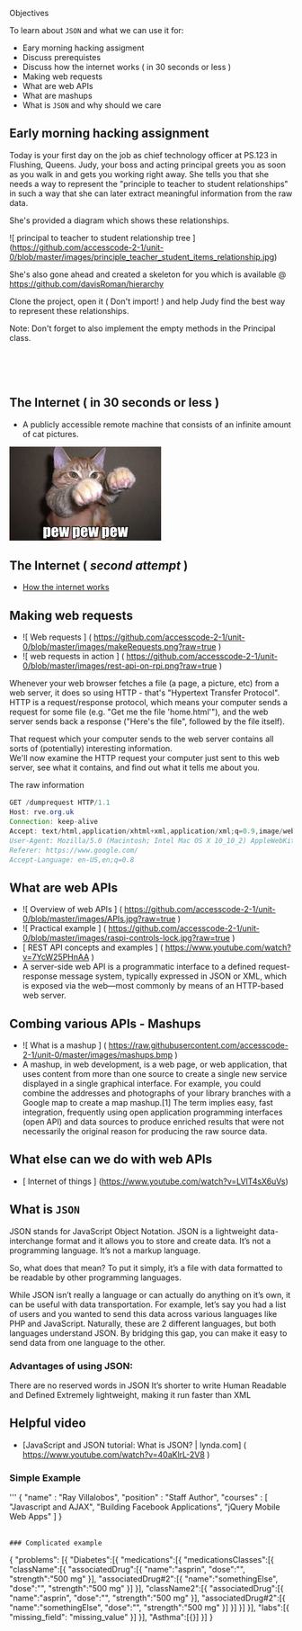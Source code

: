 Objectives

To learn about `JSON` and what we can use it for:
- Eary morning hacking assigment         
- Discuss prerequistes
- Discuss how the internet works ( in 30 seconds or less )
- Making web requests
- What are web APIs
- What are mashups
- What is `JSON` and why should we care


## Early morning hacking assignment
Today is your first day on the job as chief technology officer at PS.123 in Flushing, Queens. 
Judy, your boss and acting principal greets you as soon as you walk in and gets you working right away. She tells you 
that she needs a way to represent the "principle to teacher to student relationships" in such a way that she can 
later extract meaningful information from the raw data.

She's provided a diagram which shows these relationships.

![ principal to teacher to student relationship tree ]  (https://github.com/accesscode-2-1/unit-0/blob/master/images/principle_teacher_student_items_relationship.jpg)

She's also gone ahead and created a skeleton for you which is available @ https://github.com/davisRoman/hierarchy

Clone the project, open it ( Don't import! ) and help Judy find the best way to represent these relationships. 

Note: Don't forget to also implement the empty methods in the Principal class.

<br />
<br />
<br />

## The Internet ( in 30 seconds or less )

- A publicly accessible remote machine that consists of an infinite amount of cat pictures.

![cat pew pew](https://github.com/accesscode-2-1/unit-0/blob/master/images/cat_pew_pew.jpg)

## The Internet ( *second attempt* )
- [How the internet works](https://www.youtube.com/watch?v=7_LPdttKXPc)  

## Making web requests
- ![ Web requests ] ( https://github.com/accesscode-2-1/unit-0/blob/master/images/makeRequests.png?raw=true )
- ![ web requests in action ] ( https://github.com/accesscode-2-1/unit-0/blob/master/images/rest-api-on-rpi.png?raw=true )

Whenever your web browser fetches a file (a page, a picture, etc) from a web server, it does so using HTTP - that's "Hypertext Transfer Protocol".  HTTP is a request/response protocol, which means your computer sends a request for some file (e.g. "Get me the file 'home.html'"), and 
the web server sends back a response ("Here's the file", followed by the file itself).

That request which your computer sends to the web server contains all sorts of (potentially) interesting information.  
We'll now examine the HTTP request your computer just sent to this web server, see what it contains, and find out what it tells me about you.

The raw information

```java
GET /dumprequest HTTP/1.1
Host: rve.org.uk
Connection: keep-alive
Accept: text/html,application/xhtml+xml,application/xml;q=0.9,image/webp,*/*;q=0.8
User-Agent: Mozilla/5.0 (Macintosh; Intel Mac OS X 10_10_2) AppleWebKit/537.36 (KHTML, like Gecko) Chrome/41.0.2272.104 Safari/537.36
Referer: https://www.google.com/
Accept-Language: en-US,en;q=0.8
```

## What are web APIs
- ![ Overview of web APIs ] ( https://github.com/accesscode-2-1/unit-0/blob/master/images/APIs.jpg?raw=true )
- ![ Practical example ] ( https://github.com/accesscode-2-1/unit-0/blob/master/images/raspi-controls-lock.jpg?raw=true )
- [ REST API concepts and examples ] ( https://www.youtube.com/watch?v=7YcW25PHnAA )
- A server-side web API is a programmatic interface to a defined request-response message system, typically expressed in JSON or XML, which is exposed via the web—most commonly by means of an HTTP-based web server.

## Combing various APIs -  Mashups
- ![ What is a mashup ] ( https://raw.githubusercontent.com/accesscode-2-1/unit-0/master/images/mashups.bmp )
- A mashup, in web development, is a web page, or web application, that uses content from more than one source to create a single new service displayed in a single graphical interface. For example, you could combine the addresses and photographs of your library branches with a Google map to create a map mashup.[1] The term implies easy, fast integration, frequently using open application programming interfaces (open API) and data sources to produce enriched results that were not necessarily the original reason for producing the raw source data. 

## What else can we do with web APIs
- [ Internet of things ] (https://www.youtube.com/watch?v=LVlT4sX6uVs)

## What is `JSON`
JSON stands for JavaScript Object Notation.  JSON is a lightweight data-interchange
format and it allows you to store and create data. It’s not a programming language. It’s not a markup language. 

So, what does that mean? To put it simply, it’s a file with data formatted to be readable by other programming languages.

While JSON isn’t really a language or can actually do anything on it’s own, it can be useful with data transportation. For example, 
let’s say you had a list of users and you wanted to send this data across various languages like PHP and JavaScript. Naturally, 
these are 2 different languages, but both languages understand JSON. By bridging this gap, you can make it easy to send data 
from one language to the other. 

### Advantages of using JSON:
There are no reserved words in JSON
It’s shorter to write
Human Readable and Defined
Extremely lightweight, making it run faster than XML


## Helpful video
- [JavaScript and JSON tutorial: What is JSON? | lynda.com] ( https://www.youtube.com/watch?v=40aKlrL-2V8 )

### Simple Example
'''
{
   "name"      : "Ray Villalobos",
   "position"  : "Staff Author",
   "courses"   : [
      "Javascript and AJAX",
      "Building Facebook Applications",
      "jQuery Mobile Web Apps"
      ]
}
```

### Complicated example
```
{
"problems": [{
    "Diabetes":[{
        "medications":[{
            "medicationsClasses":[{
                "className":[{
                    "associatedDrug":[{
                        "name":"asprin",
                        "dose":"",
                        "strength":"500 mg"
                    }],
                    "associatedDrug#2":[{
                        "name":"somethingElse",
                        "dose":"",
                        "strength":"500 mg"
                    }]
                }],
                "className2":[{
                    "associatedDrug":[{
                        "name":"asprin",
                        "dose":"",
                        "strength":"500 mg"
                    }],
                    "associatedDrug#2":[{
                        "name":"somethingElse",
                        "dose":"",
                        "strength":"500 mg"
                    }]
                }]
            }]
        }],
        "labs":[{
            "missing_field": "missing_value"
        }]
    }],
    "Asthma":[{}]
}]
}
```
